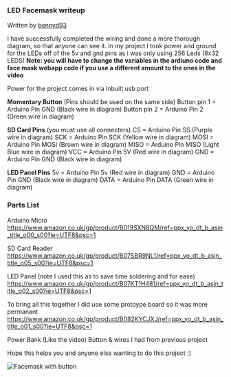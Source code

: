 ### LED Facemask writeup
Written by [bennyd93](https://github.com/bennyd93)

I have successfully completed the wiring and done a more thorough diagram, so that anyone can see it. In my project I took power and ground for the LEDs off of the 5v and gnd pins as i was only using 256 Leds (8x32 LEDS)
**Note: you will have to change the variables in the ardiuno code and face mask webapp code if you use a different amount to the ones in the video** 

Power for the project comes in via inbuilt usb port

**Momentary Button** (Pins should be used on the same side)
Button pin 1 = Arduino Pin GND (Black wire in diagram)
Button pin 2 = Arduino Pin 2 (Green wire in diagram)

**SD Card Pins** (you must use all connecters)
CS = Arduino Pin SS (Purple wire in diagram)
SCK = Arduino Pin SCK (Yellow wire in diagram)
MOSI = Arduino Pin MOSI (Brown wire in diagram)
MISO = Arduino Pin MISO (Light Blue wire in diagram)
VCC = Arduino Pin 5V (Red wire in diagram)
GND = Arduino Pin GND (Black wire in diagram)

**LED Panel Pins**
5v = Arduino Pin 5v (Red wire in diagram)
GND = Arduino Pin GND (Black wire in diagram)
DATA = Arduino Pin DATA (Green wire in diagram)


### Parts List

Arduino Micro
https://www.amazon.co.uk/gp/product/B019SXN8QM/ref=ppx_yo_dt_b_asin_title_o00_s00?ie=UTF8&psc=1 

SD Card Reader 
https://www.amazon.co.uk/gp/product/B07SBR9NL1/ref=ppx_yo_dt_b_asin_title_o05_s00?ie=UTF8&psc=1

LED Panel (note I used this as to save time soldering and for ease)
https://www.amazon.co.uk/gp/product/B07KT1H481/ref=ppx_yo_dt_b_asin_title_o02_s00?ie=UTF8&psc=1

To bring all this together I did use some protoype board so it was more permanant 
https://www.amazon.co.uk/gp/product/B082KYCJXJ/ref=ppx_yo_dt_b_asin_title_o01_s00?ie=UTF8&psc=1

Power Bank (Like the video)
Button & wires I had from previous project 

Hope this helps you and anyone else wanting to do this project :)

![Facemask with button](https://cdn.discordapp.com/attachments/564756333841350656/771074475054858250/unknown.png)



